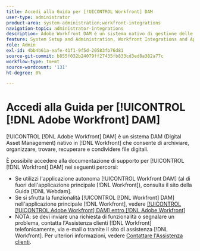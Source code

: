 ```yaml
---
title: Accedi alla Guida per [!UICONTROL Workfront] DAM
user-type: administrator
product-area: system-administration;workfront-integrations
navigation-topic: administrator-integrations
description: Adobe Workfront DAM è un sistema nativo di gestione delle risorse digitali (DAM) all’interno di Workfront che consente di archiviare, organizzare, trovare, recuperare e condividere file digitali.
feature: System Setup and Administration, Workfront Integrations and Apps
role: Admin
exl-id: 4bb4b61a-eafe-41f1-9f5d-20583fb76d81
source-git-commit: b855f032b24079ff27435fb833cd3ed8a382a77c
workflow-type: tm+mt
source-wordcount: '131'
ht-degree: 0%

---
```


# Accedi alla Guida per [!UICONTROL [!DNL Adobe Workfront] DAM]

[!UICONTROL [!DNL Adobe Workfront] DAM] è un sistema DAM (Digital Asset Management) nativo in [!DNL Workfront] che consente di archiviare, organizzare, trovare, recuperare e condividere file digitali.

È possibile accedere alla documentazione di supporto per [!UICONTROL [!DNL Workfront] DAM] nei seguenti percorsi:

* Se utilizzi l&#39;applicazione autonoma [!UICONTROL Workfront DAM] (al di fuori dell&#39;applicazione principale [!DNL Workfront]), consulta il sito della Guida [!DNL Webdam].
* Se si sfrutta la funzionalità [!UICONTROL [!DNL Workfront] DAM] nell&#39;applicazione principale [!DNL Workfront], vedere [[!UICONTROL [!UICONTROL Adobe Workfront] DAM] entro [!DNL Adobe Workfront]](../../documents/workfront-dam-within-workfront/workfront-dam-in-workfrontt.md)
* NOTA: se devi inviare una richiesta di funzionalità o segnalare un problema, contatta l&#39;Assistenza clienti [!DNL Workfront] telefonicamente, via e-mail o tramite il sito di assistenza [!DNL Workfront]. Per ulteriori informazioni, vedere [Contattare l&#39;Assistenza clienti](../../workfront-basics/tips-tricks-and-troubleshooting/contact-customer-support.md).
